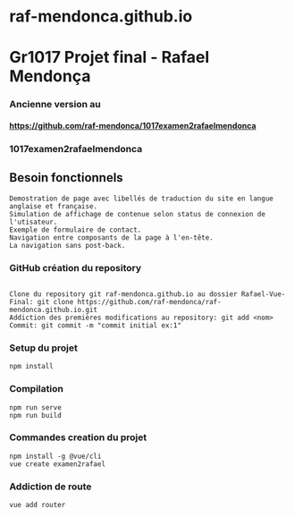 # raf-mendonca.github.io

# Gr1017 Projet final - Rafael Mendonça

### Ancienne version au

#### https://github.com/raf-mendonca/1017examen2rafaelmendonca

### 1017examen2rafaelmendonca

## Besoin fonctionnels

```
Demostration de page avec libellés de traduction du site en langue anglaise et française.
Simulation de affichage de contenue selon status de connexion de l'utisateur.
Exemple de formulaire de contact.
Navigation entre composants de la page à l'en-tête.
La navigation sans post-back.
```

### GitHub création du repository

```

Clone du repository git raf-mendonca.github.io au dossier Rafael-Vue-Final: git clone https://github.com/raf-mendonca/raf-mendonca.github.io.git
Addiction des premières modifications au repository: git add <nom>
Commit: git commit -m "commit initial ex:1"
```

### Setup du projet

```
npm install
```

### Compilation

```
npm run serve
npm run build
```

### Commandes creation du projet

```
npm install -g @vue/cli
vue create examen2rafael
```

### Addiction de route

```
vue add router
```
